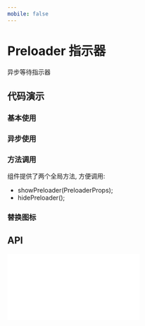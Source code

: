```yaml
---
mobile: false
---
```

# Preloader 指示器

异步等待指示器


## 代码演示

### 基本使用

<code src="../../packages/wonder-ui/src/Preloader/demo/demo1.tsx"></code>

### 异步使用

<code src="../../packages/wonder-ui/src/Preloader/demo/demo2.tsx"></code>

### 方法调用

组件提供了两个全局方法, 方便调用:

- showPreloader(PreloaderProps);
- hidePreloader();

<code src="../../packages/wonder-ui/src/Preloader/demo/demo3.tsx"></code>

### 替换图标

<code src="../../packages/wonder-ui/src/Preloader/demo/demo4.tsx"></code>


## API

<embed src="../../packages/wonder-ui/src/Preloader/index.md"></embed>
